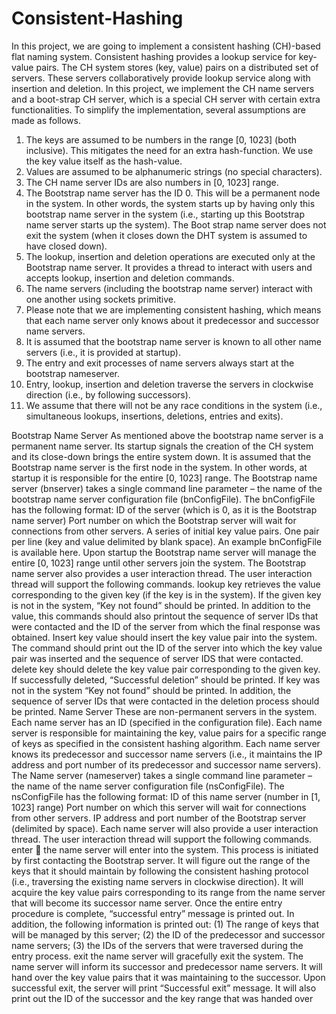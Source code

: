 # Consistent-Hashing
In this project, we are going to implement a consistent hashing (CH)-based flat naming system. Consistent hashing provides a lookup service for key-value pairs. The CH system stores (key, value) pairs on a distributed set of servers. These servers collaboratively provide lookup service along with insertion and deletion. In this project, we implement the CH name servers and a boot-strap CH server, which is a special CH server with certain extra functionalities. To simplify the implementation, several assumptions are made as follows. 
1. The keys are assumed to be numbers in the range [0, 1023] (both inclusive). This mitigates the need for an extra hash-function. We use the key value itself as the hash-value. 
2. Values are assumed to be alphanumeric strings (no special characters). 
3. The CH name server IDs are also numbers in [0, 1023] range. 
4. The Bootstrap name server has the ID 0. This will be a permanent node in the system. In other words, the system starts up by having only this bootstrap name server in the system (i.e., starting up this Bootstrap name server starts up the system). The Boot strap name server does not exit the system (when it closes down the DHT system is assumed to have closed down). 
5. The lookup, insertion and deletion operations are executed only at the Bootstrap name server. It provides a thread to interact with users and accepts lookup, insertion and deletion commands. 
6. The name servers (including the bootstrap name server) interact with one another using sockets primitive. 
7. Please note that we are implementing consistent hashing, which means that each name server only knows about it predecessor and successor name servers. 
8. It is assumed that the bootstrap name server is known to all other name servers (i.e., it is provided at startup). 
9. The entry and exit processes of name servers always start at the bootstrap nameserver. 
10. Entry, lookup, insertion and deletion traverse the servers in clockwise direction (i.e., by following successors). 
11. We assume that there will not be any race conditions in the system (i.e., simultaneous lookups, insertions, deletions, entries and exits). 

Bootstrap Name Server As mentioned above the bootstrap name server is a permanent name server. Its startup signals the creation of the CH system and its close-down brings the entire system down. It is assumed that the Bootstrap name server is the first node in the system. In other words, at startup it is responsible for the entire [0, 1023] range. The Bootstrap name server (bnserver) takes a single command line parameter – the name of the bootstrap name server configuration file (bnConfigFile). The bnConfigFile has the following format: ID of the server (which is 0, as it is the Bootstrap name server) Port number on which the Bootstrap server will wait for connections from other servers. A series of initial key value pairs. One pair per line (key and value delimited by blank space). An example bnConfigFile is available here. Upon startup the Bootstrap name server will manage the entire [0, 1023] range until other servers join the system. The Bootstrap name server also provides a user interaction thread. The user interaction thread will support the following commands. lookup key retrieves the value corresponding to the given key (if the key is in the system). If the given key is not in the system, “Key not found” should be printed. In addition to the value, this commands should also printout the sequence of server IDs that were contacted and the ID of the server from which the final response was obtained. Insert key value should insert the key value pair into the system. The command should print out the ID of the server into which the key value pair was inserted and the sequence of server IDS that were contacted. delete key should delete the key value pair corresponding to the given key. If successfully deleted, “Successful deletion” should be printed. If key was not in the system “Key not found” should be printed. In addition, the sequence of server IDs that were contacted in the deletion process should be printed. Name Server These are non-permanent servers in the system. Each name server has an ID (specified in the configuration file). Each name server is responsible for maintaining the key, value pairs for a specific range of keys as specified in the consistent hashing algorithm. Each name server knows its predecessor and successor name servers (i.e., it maintains the IP address and port number of its predecessor and successor name servers). The Name server (nameserver) takes a single command line parameter – the name of the name server configuration file (nsConfigFile). The nsConfigFile has the following format: ID of this name server (number in [1, 1023] range) Port number on which this server will wait for connections from other servers. IP address and port number of the Bootstrap server (delimited by space). Each name server will also provide a user interaction thread. The user interaction thread will support the following commands. enter  the name server will enter into the system. This process is initiated by first contacting the Bootstrap server. It will figure out the range of the keys that it should maintain by following the consistent hashing protocol (i.e., traversing the existing name servers in clockwise direction). It will acquire the key value pairs corresponding to its range from the name server that will become its successor name server. Once the entire entry procedure is complete, “successful entry” message is printed out. In addition, the following information is printed out: (1) The range of keys that will be managed by this server; (2) the ID of the predecessor and successor name servers; (3) the IDs of the servers that were traversed during the entry process. exit the name server will gracefully exit the system. The name server will inform its successor and predecessor name servers. It will hand over the key value pairs that it was maintaining to the successor. Upon successful exit, the server will print “Successful exit” message. It will also print out the ID of the successor and the key range that was handed over
